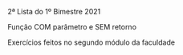 2ª Lista do 1º Bimestre 2021

Função COM parâmetro e SEM retorno

Exercícios feitos no segundo módulo da faculdade